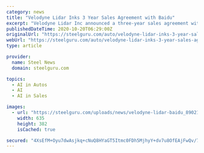 ```yaml
---
category: news
title: "Velodyne Lidar Inks 3 Year Sales Agreement with Baidu"
excerpt: "Velodyne Lidar Inc announced a three-year sales agreement with Baidu for its Alpha Prime lidar sensors. The Alpha Prime sensors will be utilized for autonomous applications. Velodyne’s low cost ..."
publishedDateTime: 2020-10-20T06:29:00Z
originalUrl: "https://steelguru.com/auto/velodyne-lidar-inks-3-year-sales-agreement-with-baidu/564417"
webUrl: "https://steelguru.com/auto/velodyne-lidar-inks-3-year-sales-agreement-with-baidu/564417"
type: article

provider:
  name: Steel News
  domain: steelguru.com

topics:
  - AI in Autos
  - AI
  - AI in Sales

images:
  - url: "https://steelguru.com/uploads/news/velodyne-lidar-baidu_89021.png"
    width: 635
    height: 382
    isCached: true

secured: "4XsEfM+Oyu7dwAsjkq+cNuQ8HYaGT5Itmc0FDh5MjhyY+dv7u8OfEAjFwQv/7LD4MPdz2JQ5ps98Q4dDhO0pw47EJBl1FXuVxHt7b8e7DHN3jgUzgBIDcKLdSBZgfXDyte3Lh5OCKBYya6UjzFznWkOG4WWREKIZNS4cFa/OzXGHTMPP6HDoEn5/WAIaFrOSxcQu2C+9dIE8LlULA9cgNXcnBk79qI/XEYuHTLInZjB6nkaLeveDkQdkLEnkk+w9ZEb7oDQGvs+Mv8dT7QpIEf2T8q0y09IiKiXDyA/C5e5h8wvVqW7IaFzkagBkNprjf+F4q+U+dpCkuM+fMLXySuzpmP7LiPrD9BQzcKVQisQ=;3rmTE/IxId56+0kmeR2i2g=="
---
```


